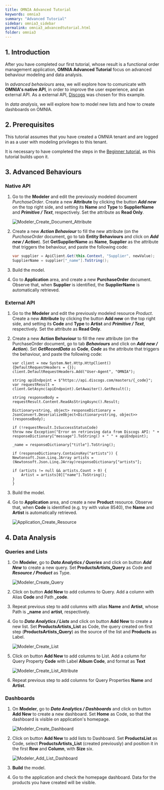 ```yaml
---
title: OMNIA Advanced Tutorial
keywords: omnia3
summary: "Advanced Tutorial"
sidebar: omnia3_sidebar
permalink: omnia3_advancedtutorial.html
folder: omnia3
---
```


## 1. Introduction

After you have completed our first tutorial, whose result is a functional order management application, **OMNIA Advanced Tutorial** focus on advanced behaviour modeling and data analysis.

In *advanced behaviours* area, we will explore how to comunicate with **OMNIA's native API**, in order to improve the user experience, and an external API. As a external API, [Discogs](https://www.discogs.com/developers/) was chosen for this example.

In *data analysis*, we will explore how to model new lists and how to create dashboards on OMNIA.

## 2. Prerequisites

This tutorial assumes that you have created a OMNIA tenant and are logged in as a user with modeling privileges to this tenant.

It is necessary to have completed the steps in the  [Beginner tutorial](http://docs.numbersbelieve.com/omnia3_beginnertutorial.html), as this tutorial builds upon it.

## 3. Advanced Behaviours

### Native API
 
1. Go to the **Modeler** and edit the previously modeled document *PurchaseOrder*. Create a new  **Attribute**  by clicking the button  ***Add new***  on the top right side, and setting its  **Name** and **Type**  to  **SupplierName** and ***Primitive / Text***, respectively. Set the attribute as **Read Only**.

    ![Modeler_Create_Document_Attribute](/images/tutorials/advanced/Modeler-Create-Attribute-SupplierName.PNG)

2. Create a new ***Action Behaviour***  to fill the new attribute (on the *PurchaseOrder* document, go to tab **Entity Behaviours** and click on ***Add new / Action***). Set **GetSupplierName** as **Name**, **Supplier** as the attribute that triggers the behaviour, and paste the following code:

    ```C#
    var supplier = ApiClient.Get(this.Context, "Supplier", newValue);
    SupplierName = supplier["_name"].ToString();
    ```

3. Build the model.

4. Go to **Application** area, and create a new **PurchaseOrder** document. Observe that, when **Supplier** is identified, the **SupplierName** is automatically retrieved.

### External API

1. Go to the **Modeler** and edit the previously modeled resource *Product*. Create a new  **Attribute**  by clicking the button  **Add new**  on the top right side, and setting its  **Code** and **Type**  to  **Artist** and ***Primitive / Text***, respectively. Set the attribute as **Read Only**.

2. Create a new **Action Behaviour**  to fill the new attribute (on the PurchaseOrder document, go to tab ***Behaviours*** and click on ***Add new / Action***). Set ***GetRecordData*** as **Code**, ***Code*** as the attribute that triggers the behaviour, and paste the following code:

    ````
    var client = new System.Net.Http.HttpClient() {DefaultRequestHeaders = {}};
    client.DefaultRequestHeaders.Add("User-Agent", "OMNIA");

    string apiEndpoint = $"https://api.discogs.com/masters/{_code}";
    var requestResult = client.GetAsync(apiEndpoint).GetAwaiter().GetResult();

    string responseBody = requestResult.Content.ReadAsStringAsync().Result;

    Dictionary<string, object> responseDictionary = JsonConvert.DeserializeObject<Dictionary<string, object>>(responseBody);

    if (!requestResult.IsSuccessStatusCode)
    throw new Exception("Error on retrieving data from Discogs API: " + responseDictionary["message"].ToString() + " " + apiEndpoint);

    _name = responseDictionary["title"].ToString();

    if (responseDictionary.ContainsKey("artists")) {
    Newtonsoft.Json.Linq.JArray artists = (Newtonsoft.Json.Linq.JArray)responseDictionary["artists"];
                
    if (artists != null && artists.Count > 0) {
        Artist = artists[0]["name"].ToString();
    }
    }
    ````

3. Build the model.

4. Go to **Application** area, and create a new **Product** resource. Observe that, when **Code** is identified (e.g. try with value 8540), the **Name** and **Artist** is automatically retrieved.

    ![Application_Create_Resource](https://github.com/numbersbelieve/omnia3/raw/master/docs/tutorialPics/modelingTutorial/Application-Create-Product.PNG)

## 4. Data Analysis

### Queries and Lists

1. On **Modeler**, go to ***Data Analytics / Queries*** and click on button ***Add New*** to create a new query. Set **ProductsArtists_Query** as Code and ***Resource / Product*** as Type.

    ![Modeler_Create_Query](https://github.com/numbersbelieve/omnia3/raw/master/docs/tutorialPics/modelingTutorial/Modeler-Create-Query.PNG)

2. Click on button **Add New** to add columns to Query. Add a column with Alias **Code** and Path **_code**.
    
3. Repeat previous step to add columns with alias **Name** and **Artist**, whose Path is **_name** and **artist**, respectively.

4. Go to ***Data Analytics / Lists*** and click on button **Add New** to create a new list. Set **ProductsArtists_List** as Code, the query created on first step (**ProductsArtists_Query**) as the source of the list and **Products** as Label.

    ![Modeler_Create_List](https://github.com/numbersbelieve/omnia3/raw/master/docs/tutorialPics/modelingTutorial/Modeler-Create-List.PNG)
    
5. Click on button **Add New** to add columns to List. Add a column for Query Property **Code** with Label **Album Code**, and format as **Text**

    ![Modeler_Create_List_Attribute](https://github.com/numbersbelieve/omnia3/raw/master/docs/tutorialPics/modelingTutorial/Modeler-Create-List-Attribute.PNG)

6. Repeat previous step to add columns for Query Properties **Name** and **Artist**.


### Dashboards

1. On **Modeler**, go to ***Data Analytics / Dashboards*** and click on button **Add New** to create a new dashboard. Set **Home** as Code, so that the dashboard is visible on application's homepage.

    ![Modeler_Create_Dashboard](https://github.com/numbersbelieve/omnia3/raw/master/docs/tutorialPics/modelingTutorial/Modeler-Create-Dashboard.PNG)

2. Click on button **Add New** to add lists to Dashboard. Set **ProductsList** as Code, select **ProductsArtists_List** (created previously) and position it in the first **Row** and **Column**, with **Size** six.

    ![Modeler_Add_List_Dashboard](https://github.com/numbersbelieve/omnia3/raw/master/docs/tutorialPics/modelingTutorial/Modeler-Add-List-Dashboard.PNG)

3. **Build** the model.

4. Go to the application and check the homepage dashboard. Data for the products you have created will be visible.
